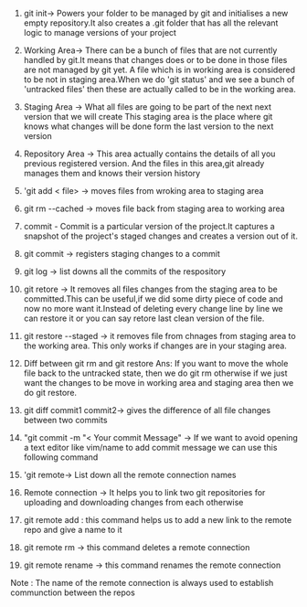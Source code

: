 1. git init-> Powers your folder to be managed by git and initialises a new empty repository.It also creates a .git folder that has all the relevant logic to manage versions of your project

2. Working Area-> There can be a bunch of files that are not currently handled by git.It means that changes does or to be done in those files are not managed by git yet. A file which is in working area is considered to be not in staging area.When we do 'git status' and we see a bunch of 'untracked files'
   then these are actually called to be in the working area.

3. Staging Area -> What all files are going to be part of the next next version that we will create
   This staging area is the place where git knows what changes will be done form the last version to the next version

4. Repository Area -> This area actually contains the details of all you previous registered version.
   And the files in this area,git already manages them and knows their version history

5. 'git add < file> -> moves files from wroking area to staging area

6. git rm --cached <files> -> moves file back from staging area to working area

7. commit - Commit is a particular version of the project.It captures a snapshot of the project's staged changes and creates a version out of it.

8. git commit -> registers staging changes to a commit

9. git log -> list downs all the commits of the respository

10. git retore <file> -> It removes all files changes from the staging area to be committed.This can be useful,if we did some dirty piece of code and now no more want it.Instead of deleting every
    change line by line we can restore it or you can say retore last clean version of the file.

11. git restore --staged <file> -> it removes file from chnages from staging area to the working area.
    This only works if changes are in your staging area.

12. Diff between git rm and git restore
    Ans: If you want to move the whole file back to the untracked state, then we do git rm otherwise if we just want the changes to be move in working area and staging area then we do git restore.

13. git diff commit1 commit2-> gives the difference of all file changes between two commits

14. "git commit -m "< Your commit Message" -> If we want to avoid opening a text editor like vim/name to add commit message we can use this following command

15. 'git remote-> List down all the remote connection names

16. Remote connection -> It helps you to link two git repositories for uploading and downloading changes from each otherwise

17. git remote add <name of remote> <link of the remote> : this command helps us to add a new link to the remote repo and give a name to it

18. git remote rm <name of remote> -> this command deletes a remote connection

19. git remote rename <olname> <newname> -> this command renames the remote connection

Note : The name of the remote connection is always used to establish communction between the repos
